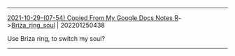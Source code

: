 ---
---

***
[2021-10-29-(07-54) Copied From My Google Docs Notes R](../../sessions/notes_brian/2021-10-29-(07-54)%20Copied%20From%20My%20Google%20Docs%20Notes%20R.md)->[Briza_ring_soul](Insights/Attach/Briza_ring_soul.md) | 202201250438

Use Briza ring, to switch my soul?

***
